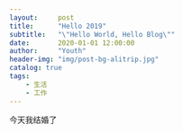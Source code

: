 ```yaml
---
layout:     post
title:      "Hello 2019"
subtitle:   "\"Hello World, Hello Blog\""
date:       2020-01-01 12:00:00
author:     "Youth"
header-img: "img/post-bg-alitrip.jpg"
catalog: true
tags:
    - 生活
    - 工作
---
```


今天我结婚了